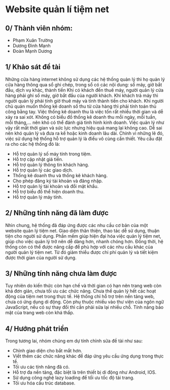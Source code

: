 # Website quản lí tiệm net

## 0/ Thành viên nhóm:
*   Phạm Xuân Trường
*   Dương Đình Mạnh
*   Đoàn Mạnh Dương

## 1/	Khảo sát đề tài
Những cửa hàng internet không sử dụng các hệ thống quản lý thì họ quản lý cửa hàng thông qua sổ ghi chép, trong sổ có các nội dung: số máy, giờ bắt đầu, dịch vụ khác, thành tiền Khi có khách đến thuê máy, người quản lý cửa hàng phải ghi số máy, giờ bắt đầu của người khách. Khi khách trả máy thì người quản lý phải tính giờ thuê máy và tính thành tiền cho khách. Khi người chủ quán muốn thống kê doanh số thu từ cửa hàng thì phải tính toán thủ công bằng tay. Việc thống kê doanh thu là việc tốn rất nhiều thời gian và dễ xảy ra sai xót. Không có biểu đồ thống kê doanh thu mỗi ngày, mỗi tuần, mỗi tháng,… nên khó có thể đánh giá tình hình kinh doanh. Việc quản lý như vậy rất mất thời gian và sức lực nhưng hiệu quả mang lại không cao. Dễ sai nên khó quản lý và đưa ra kế hoặc kinh doanh lâu dài.
Chính vì những lẽ đó, việc sử dụng hệ thống hỗ trợ quản lý là điều vô cùng cần thiết. Yêu cầu đặt ra cho các hệ thống đó là:
-	Hỗ trợ quản lý số máy tính trong tiệm.
-	Hỗ trợ cập nhật giá tiền.
-	Hỗ trợ quản lý thông tin khách hàng.
-	Hỗ trợ quản lý các giao dịch.
-	Thống kê doanh thu và thống kê khách hàng.
-	Cho phép đăng ký tài khoản và đăng nhập.
-	Hỗ trợ quản lý tài khoản và đổi mật khẩu.
-	Hỗ trợ biểu đồ thể hiện doanh thu.
-	Hỗ trợ quản lý máy tính.
 
 
## 2/	Những tính năng đã làm được
Nhìn chung, hệ thống đã đáp ứng được các nhu cầu cơ bản của một website quản lý tiệm net. Giao diện thân thiện, thao tác dễ sử dụng, thuận tiện cho người sử dụng. Phần mềm giúp hiện đại hóa việc quản lý tiệm net, giúp cho việc quản lý trở nên dễ dàng hơn, nhanh chóng hơn. Đồng thời, hệ thống còn có thể được nâng cấp để phù hợp với các nhu cầu khác của người quản lý tiệm net. Từ đó giảm thiểu được chi phí quản lý và tiết kiệm được thời gian của người sử dụng.


## 3/	Những tính năng chưa làm được
Tuy nhiên do kiến thức còn hạn chế và thời gian có hạn nên trang web còn khá đơn giản, chưa tối ưu các chức năng. Chưa thể quản lý hết các hoạt động của tiệm net trong thực tế. Hệ thống chỉ hỗ trợ trên nền tảng web, chưa có ứng dụng di động. Còn phụ thuộc nhiều vào thư viện của ngôn ngữ JavaScript, nếu có sự thay đổi thì cần phải sửa lại nhiều chỗ. Tính nâng bảo mật của trang web còn khá thấp.


## 4/ Hướng phát triển 
Trong tương lai, nhóm chúng em dự tính chỉnh sửa đề tài như sau:
- Chỉnh giao diện cho bắt mắt hơn.
- Viết thêm các chức năng khác để đáp ứng yêu cầu ứng dụng trong thực tế.
- Tối ưu các tính năng đã có.
- Hỗ trợ đa nền tảng, đặc biệt là trên thiết bị di động như Android, IOS. 
- Sử dụng công nghệ lazy loading để tối ưu tốc độ tải trang.
- Tối ưu hóa cấu trúc database.

